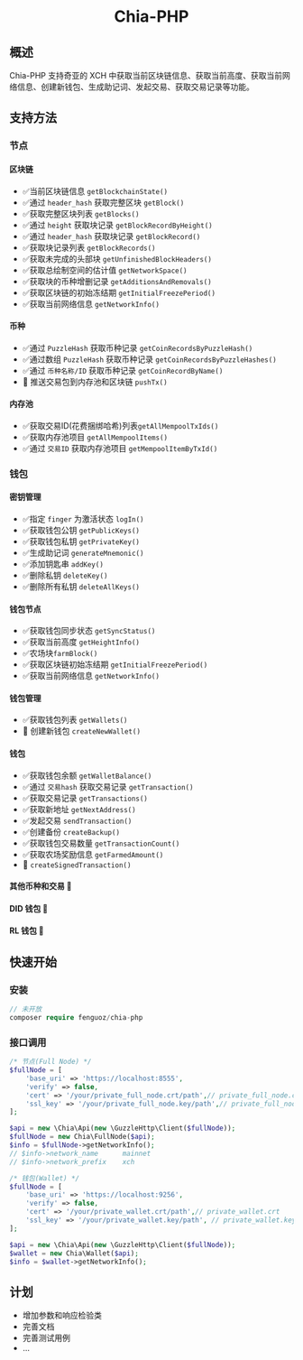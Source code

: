 <h1 align="center">Chia-PHP</h1>

## 概述

Chia-PHP 支持奇亚的 XCH 中获取当前区块链信息、获取当前高度、获取当前网络信息、创建新钱包、生成助记词、发起交易、获取交易记录等功能。

## 支持方法

### 节点

#### 区块链

- ✅当前区块链信息 `getBlockchainState()`
- ✅通过 `header_hash` 获取完整区块 `getBlock()`
- ✅获取完整区块列表 `getBlocks()`
- ✅通过 `height` 获取块记录 `getBlockRecordByHeight()`
- ✅通过 `header_hash` 获取块记录 `getBlockRecord()`
- ✅获取块记录列表 `getBlockRecords()`
- ✅获取未完成的头部块 `getUnfinishedBlockHeaders()`
- ✅获取总绘制空间的估计值 `getNetworkSpace()`
- ✅获取块的币种增删记录 `getAdditionsAndRemovals()`
- ✅获取区块链的初始冻结期 `getInitialFreezePeriod()`
- ✅获取当前网络信息 `getNetworkInfo()`

#### 币种

- ✅通过 `PuzzleHash` 获取币种记录 `getCoinRecordsByPuzzleHash()`
- ✅通过数组 `PuzzleHash` 获取币种记录 `getCoinRecordsByPuzzleHashes()`
- ✅通过 `币种名称/ID` 获取币种记录 `getCoinRecordByName()`
- 🚧 推送交易包到内存池和区块链 `pushTx()`

#### 内存池

- ✅获取交易ID(花费捆绑哈希)列表`getAllMempoolTxIds()`
- ✅获取内存池项目 `getAllMempoolItems()`
- ✅通过 `交易ID` 获取内存池项目 `getMempoolItemByTxId()`

### 钱包

#### 密钥管理

- ✅指定 `finger` 为激活状态 `logIn()`
- ✅获取钱包公钥 `getPublicKeys()`
- ✅获取钱包私钥 `getPrivateKey()`
- ✅生成助记词 `generateMnemonic()`
- ✅添加钥匙串 `addKey()`
- ✅删除私钥 `deleteKey()`
- ✅删除所有私钥 `deleteAllKeys()`

#### 钱包节点

- ✅获取钱包同步状态 `getSyncStatus()`
- ✅获取当前高度 `getHeightInfo()`
- ✅农场块`farmBlock()`
- ✅获取区块链初始冻结期 `getInitialFreezePeriod()`
- ✅获取当前网络信息 `getNetworkInfo()`

#### 钱包管理

- ✅获取钱包列表 `getWallets()`
- 🚧 创建新钱包 `createNewWallet()`

#### 钱包

- ✅获取钱包余额 `getWalletBalance()`
- ✅通过 `交易hash` 获取交易记录 `getTransaction()`
- ✅获取交易记录 `getTransactions()`
- ✅获取新地址 `getNextAddress()`
- ✅发起交易 `sendTransaction()`
- ✅创建备份 `createBackup()`
- ✅获取钱包交易数量 `getTransactionCount()`
- ✅获取农场奖励信息 `getFarmedAmount()`
- 🚧 `createSignedTransaction()`

#### 其他币种和交易 🚧 
#### DID 钱包 🚧 
#### RL 钱包 🚧 

## 快速开始

### 安装

``` php
// 未开放
composer require fenguoz/chia-php
```

### 接口调用

``` php
/* 节点(Full Node) */
$fullNode = [
    'base_uri' => 'https://localhost:8555',
    'verify' => false,
    'cert' => '/your/private_full_node.crt/path',// private_full_node.crt
    'ssl_key' => '/your/private_full_node.key/path',// private_full_node.key
];

$api = new \Chia\Api(new \GuzzleHttp\Client($fullNode));
$fullNode = new Chia\FullNode($api);
$info = $fullNode->getNetworkInfo();
// $info->network_name      mainnet
// $info->network_prefix    xch

/* 钱包(Wallet) */
$fullNode = [
    'base_uri' => 'https://localhost:9256',
    'verify' => false,
    'cert' => '/your/private_wallet.crt/path',// private_wallet.crt
    'ssl_key' => '/your/private_wallet.key/path', // private_wallet.key
];

$api = new \Chia\Api(new \GuzzleHttp\Client($fullNode));
$wallet = new Chia\Wallet($api);
$info = $wallet->getNetworkInfo();
```

## 计划

- 增加参数和响应检验类
- 完善文档
- 完善测试用例
- ...
